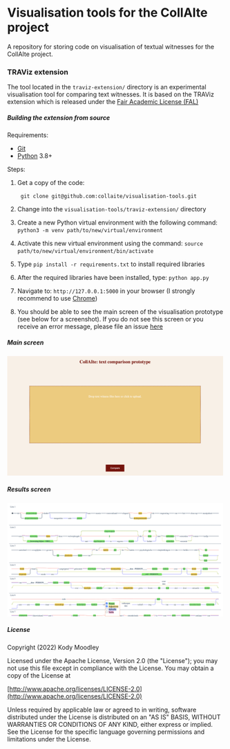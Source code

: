 # Visualisation tools for the CollAIte project

A repository for storing code on visualisation of textual witnesses for the CollAIte project.

### TRAViz extension

The tool located in the ``traviz-extension/`` directory is an experimental visualisation tool for comparing text witnesses. It is based on the TRAViz extension which is released under the [Fair Academic License (FAL)](http://vizcovery.org/fal.html)

##### Building the extension from source  
  
  
Requirements: 

* [Git](https://git-scm.com/)
* [Python](https://www.python.org/downloads/) 3.8+

Steps:

1. Get a copy of the code:

        git clone git@github.com:collaite/visualisation-tools.git
    
2. Change into the `visualisation-tools/traviz-extension/` directory

3. Create a new Python virtual environment with the following command: `python3 -m venv path/to/new/virtual/environment`

4. Activate this new virtual environment using the command: `source path/to/new/virtual/environment/bin/activate`

5. Type `pip install -r requirements.txt` to install required libraries

6. After the required libraries have been installed, type: `python app.py`

7. Navigate to: `http://127.0.0.1:5000` in your browser (I strongly recommend to use [Chrome](https://www.google.com/chrome))

8. You should be able to see the main screen of the visualisation prototype (see below for a screenshot). If you do not see this screen or you receive an error message, please file an issue [here](https://github.com/collaite/visualisation-tools/issues)


##### Main screen

<img src="images/traviz-extension-mainscreen.png" alt="mainscreen" width="500"/>

##### Results screen

<img src="images/traviz-extension-resultscreen.png" alt="resultscreen" width="500"/>

##### License

Copyright (2022) Kody Moodley

Licensed under the Apache License, Version 2.0 (the "License"); you may not use this file except in compliance with the License. You may obtain a copy of the License at

[http://www.apache.org/licenses/LICENSE-2.0](http://www.apache.org/licenses/LICENSE-2.0)
    
Unless required by applicable law or agreed to in writing, software distributed under the License is distributed on an "AS IS" BASIS, WITHOUT WARRANTIES OR CONDITIONS OF ANY KIND, either express or implied. See the License for the specific language governing permissions and limitations under the License.